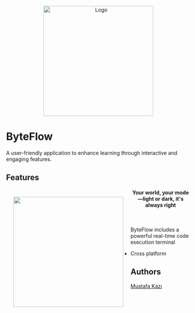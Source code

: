 
<p align="center">
  <img src="https://github.com/user-attachments/assets/216ae40d-04cb-4e56-b87e-52fd9fb9bc12" alt="Logo" width="300">
</p>


# ByteFlow

A user-friendly application to enhance learning through interactive and engaging features.  



## Features

<div style="margin-bottom: 50px;">
  <h4 style="text-align: center;">
    <img align="left" height="300" src="https://github.com/user-attachments/assets/a9f73f4c-fff2-4fe6-96e8-60dd3365e938" style="margin: 20px;">
    Your world, your mode—light or dark, it's always right
  </h4>
</div>







ByteFlow includes a powerful real-time code execution terminal


- Cross platform


## Authors
[Mustafa Kazı](https://www.linkedin.com/in/musoftware)

